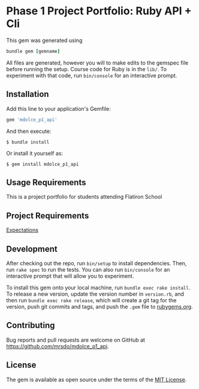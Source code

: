 # Phase 1 Project Portfolio: Ruby API + Cli

This gem was generated using
```ruby
bundle gem [gemname]
```

All files are generated, however you will to make edits to the gemspec file before running the setup. 
Course code for  Ruby is in the `lib/`. 
To experiment with that code, run `bin/console` for an interactive prompt.


## Installation

Add this line to your application's Gemfile:

```ruby
gem 'mdolce_p1_api'
```

And then execute:

    $ bundle install

Or install it yourself as:

    $ gem install mdolce_p1_api

## Usage Requirements

This is a project portfolio for students attending Flatiron School

## Project Requirements

[Expectations](REQUIREMENTS.md)

## Development

After checking out the repo, run `bin/setup` to install dependencies. Then, run `rake spec` to run the tests. You can also run `bin/console` for an interactive prompt that will allow you to experiment.

To install this gem onto your local machine, run `bundle exec rake install`. To release a new version, update the version number in `version.rb`, and then run `bundle exec rake release`, which will create a git tag for the version, push git commits and tags, and push the `.gem` file to [rubygems.org](https://rubygems.org).

## Contributing

Bug reports and pull requests are welcome on GitHub at https://github.com/mrsdo/mdolce_p1_api.


## License

The gem is available as open source under the terms of the [MIT License](https://opensource.org/licenses/MIT).
